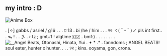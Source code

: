 ## my intro : D
![Anime Box](https://github.com/user-attachments/assets/752c8f1e-e987-4b18-9d5f-a3a6b8c37082)

.          [✧] gabbs / asriel / g16    .
. 
. 
   ⌑ 13   .   bi  /he / him
   . 
   . 
 .    ୨୧    ヾ(＾-＾)ノ         pls int first.. .   ᯓ    !
 . 
 . 
彡     .  › tz ; gmt+1 ! algtime 🇩🇿 . bmf:) . . . . . . . 
. 
![__Angel Beats, Otonashi, Hinata, Yui](https://github.com/user-attachments/assets/c2f2b977-79f6-4c85-a7d1-be4c94201237)
.    𖥔   * .*
.   fanndoms ; ANGEL BEATS! soul eater, hunter x hunter. 
. 
. 
 .        ୨୧ ; kins. ooyama, gon, crona. 
 
